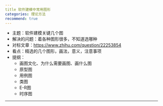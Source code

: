 ```yaml
---
title 软件建模中常用图形 
categories: 理论方法
recommend: true
---
```




- 主题：软件建模关键几个图
- 解决的问题：着各种图形很多，不知道选哪种
- 对标文章：https://www.zhihu.com/question/22253854
- 看点：精选的几个图形，画法，意义，注意事项
- 提纲：
  - 画图文化、为什么需要画图、画什么图
  - 原型图
  - 用例图
  - 类图
  - E-R图
  - 时序图

-----------------



